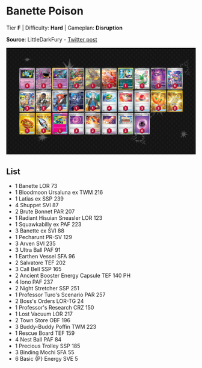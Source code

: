 # Banette Poison

Tier **F** | Difficulty: **Hard** | Gameplan: **Disruption**

**Source**: LittleDarkFury - [Twitter post](https://x.com/littledarkfury/status/1865475020144701677)

![decklist](../../!Images/Standard/14BRS-SSP/Banette%20Poison.PNG)

## List
* 1 Banette LOR 73
* 1 Bloodmoon Ursaluna ex TWM 216
* 1 Latias ex SSP 239
* 4 Shuppet SVI 87
* 2 Brute Bonnet PAR 207
* 1 Radiant Hisuian Sneasler LOR 123
* 1 Squawkabilly ex PAF 223
* 3 Banette ex SVI 88
* 1 Pecharunt PR-SV 129
* 3 Arven SVI 235
* 3 Ultra Ball PAF 91
* 1 Earthen Vessel SFA 96
* 2 Salvatore TEF 202
* 3 Call Bell SSP 165
* 2 Ancient Booster Energy Capsule TEF 140 PH
* 4 Iono PAF 237
* 2 Night Stretcher SSP 251
* 1 Professor Turo's Scenario PAR 257
* 2 Boss's Orders LOR-TG 24
* 1 Professor's Research CRZ 150
* 1 Lost Vacuum LOR 217
* 2 Town Store OBF 196
* 3 Buddy-Buddy Poffin TWM 223
* 1 Rescue Board TEF 159
* 4 Nest Ball PAF 84
* 1 Precious Trolley SSP 185
* 3 Binding Mochi SFA 55
* 6 Basic {P} Energy SVE 5
